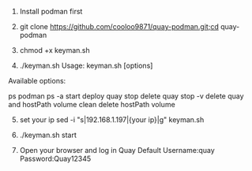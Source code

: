 1. Install podman first

2. git clone https://github.com/cooloo9871/quay-podman.git;cd quay-podman

3. chmod +x keyman.sh

4. ./keyman.sh
Usage:
  keyman.sh [options]

Available options:

ps       podman ps -a
start    deploy quay
stop     delete quay
stop -v  delete quay and hostPath volume
clean    delete hostPath volume

5. set your ip 
sed -i "s|192.168.1.197|{your ip}|g" keyman.sh

6. ./keyman.sh start

7. Open your browser and log in
Quay Default 
Username:quay
Password:Quay12345

